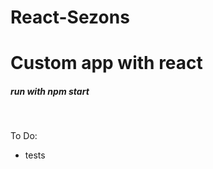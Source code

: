 # React-Sezons
<h1>Custom app with react</h1>
<h5>run with npm start</h5>
</br><p>To Do:</p>
<ul>
	<li>tests</li>
</ul>

